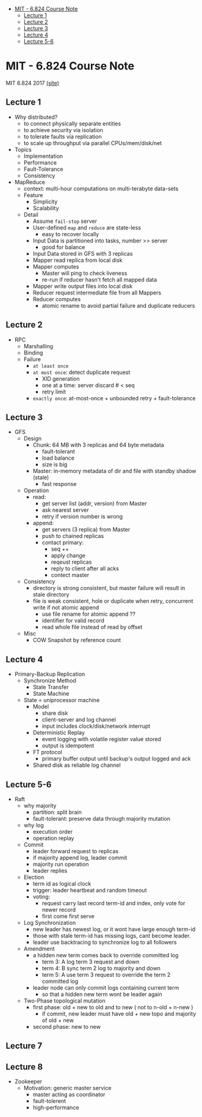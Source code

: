 -   [MIT - 6.824 Course Note](#mit---6.824-course-note)
    -   [Lecture 1](#lecture-1)
    -   [Lecture 2](#lecture-2)
    -   [Lecture 3](#lecture-3)
    -   [Lecture 4](#lecture-4)
    -   [Lecture 5-6](#lecture-5-6)

MIT - 6.824 Course Note
=======================

MIT 6.824 2017
[(site)](http://nil.csail.mit.edu/6.824/2017/schedule.html)

Lecture 1
---------

-   Why distributed?
    -   to connect physically separate entities
    -   to achieve security via isolation
    -   to tolerate faults via replication
    -   to scale up throughput via parallel CPUs/mem/disk/net
-   Topics
    -   Implementation
    -   Performance
    -   Fault-Tolerance
    -   Consistency
-   MapReduce
    -   context: multi-hour computations on multi-terabyte data-sets
    -   Feature
        -   Simplicity
        -   Scalability
    -   Detail
        -   Assume `fail-stop` server
        -   User-defined `map` and `reduce` are state-less
            -   easy to recover locally
        -   Input Data is partitioned into tasks, number \>\> server
            -   good for balance
        -   Input Data stored in GFS with 3 replicas
        -   Mapper read replica from local disk
        -   Mapper computes
            -   Master will ping to check liveness
            -   re-run if reducer hasn't fetch all mapped data
        -   Mapper write output files into local disk
        -   Reducer request intermediate file from all Mappers
        -   Reducer computes
            -   atomic rename to avoid partial failure and duplicate
                reducers

Lecture 2
---------

-   RPC
    -   Marshalling
    -   Binding
    -   Failure
        -   `at least once`
        -   `at most once`: detect duplicate request
            -   XID generation
            -   one at a time: server discard \# \< seq
            -   retry limit
        -   `exactly once`: at-most-once + unbounded retry +
            fault-tolerance

Lecture 3
---------

-   GFS
    -   Design
        -   Chunk: 64 MB with 3 replicas and 64 byte metadata
            -   fault-tolerant
            -   load balance
            -   size is big
        -   Master: in-memory metadata of dir and file with standby
            shadow (stale)
            -   fast response
    -   Operation
        -   read:
            -   get server list (addr, version) from Master
            -   ask nearest server
            -   retry if version number is wrong
        -   append:
            -   get servers (3 replica) from Master
            -   push to chained replicas
            -   contact primary:
                -   seq ++
                -   apply change
                -   reqeust replicas
                -   reply to client after all acks
                -   contect master
    -   Consistency
        -   directory is strong consistent, but master failure will
            result in stale directory
        -   file is weak consistent, hole or duplicate when retry,
            concurrent write if not atomic append
            -   use file rename for atomic append ??
            -   identifier for valid record
            -   read whole file instead of read by offset
    -   Misc
        -   COW Snapshot by reference count

Lecture 4
---------

-   Primary-Backup Replication
    -   Synchronize Method
        -   State Transfer
        -   State Machine
    -   State = uniprocessor machine
        -   Model
            -   share disk
            -   client-server and log channel
            -   input includes clock/disk/network interrupt
        -   Deterministic Replay
            -   event logging with volatile register value stored
            -   output is idempotent
        -   FT protocol
            -   primary buffer output until backup's output logged and
                ack
        -   Shared disk as reliable log channel

Lecture 5-6
-----------

-   Raft
    -   why majority
        -   partition: split brain
        -   fault-tolerant: preserve data through majority mutation
    -   why log
        -   execution order
        -   operation replay
    -   Commit
        -   leader forward request to replicas
        -   if majority append log, leader commit
        -   majority run operation
        -   leader replies
    -   Election
        -   term id as logical clock
        -   trigger: leader heartbeat and random timeout
        -   voting: 
            -   request carry last record term-id and index, only vote for newer record
            -   first come first serve
    -   Log Synchronization
        -   new leader has newest log, or it wont have large enough term-id
        -   those with stale term-id has missing logs, cant become leader.
        -   leader use backtracing to synchronize log to all followers
    -   Amendment
        -   a hidden new term comes back to override committed log
            -   term 3: A log term 3 request and down
            -   term 4: B sync term 2 log to majority and down
            -   term 5: A use term 3 request to override the term 2 committed log
        -   leader node can only commit logs containing current term
            -   so that a hidden new term wont be leader again
    -   Two-Phase topological mutation
        -   first phase: old + new to old and to new ( not to n-old + n-new )
            -   if commit, new leader must have old + new topo and majority of old + new
        -   second phase: new to new

Lecture 7
---------

Lecture 8
---------

-   Zookeeper
    -   Motivation: generic master service
        -   master acting as coordinator
        -   fault-tolerent
        -   high-performance